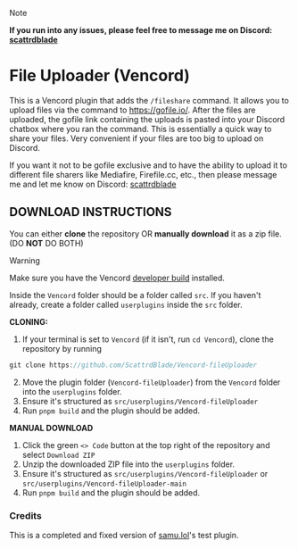 > [!NOTE]
> **If you run into any issues, please feel free to message me on Discord: [scattrdblade](https://discord.com/users/678007540608532491)**
# File Uploader (Vencord)
This is a Vencord plugin that adds the `/fileshare` command. It allows you to upload files via the command to https://gofile.io/. After the files are uploaded, the gofile link containing the uploads is pasted into your Discord chatbox where you ran the command. This is essentially a quick way to share your files. Very convenient if your files are too big to upload on Discord.

If you want it not to be gofile exclusive and to have the ability to upload it to different file sharers like Mediafire, Firefile.cc, etc., then please message me and let me know on Discord: [scattrdblade](https://discord.com/users/678007540608532491)

## DOWNLOAD INSTRUCTIONS
You can either __clone__ the repository OR __manually download__ it as a zip file. (DO **NOT** DO BOTH) <br/>
> [!WARNING]
> Make sure you have the Vencord [developer build](https://github.com/Vendicated/Vencord/blob/main/docs/1_INSTALLING.md) installed.

Inside the `Vencord` folder should be a folder called `src`. If you haven't already, create a folder called `userplugins` inside the `src` folder.

**CLONING:**
1. If your terminal is set to `Vencord` (if it isn't, run `cd Vencord`), clone the repository by running 
```js
git clone https://github.com/ScattrdBlade/Vencord-fileUploader
```
2. Move the plugin folder (`Vencord-fileUploader`) from the `Vencord` folder into the `userplugins` folder.
3. Ensure it's structured as `src/userplugins/Vencord-fileUploader`
4. Run `pnpm build` and the plugin should be added.

**MANUAL DOWNLOAD**
1. Click the green `<> Code` button at the top right of the repository and select `Download ZIP`
2. Unzip the downloaded ZIP file into the `userplugins` folder.
3. Ensure it's structured as `src/userplugins/Vencord-fileUploader` or `src/userplugins/Vencord-fileUploader-main`
5. Run `pnpm build` and the plugin should be added.

### Credits
This is a completed and fixed version of [samu.lol](https://github.com/144reasons)'s test plugin.
